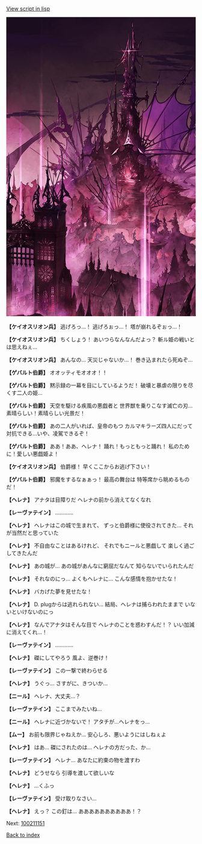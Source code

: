 [View script in lisp](../scripts/100211143.txt)

![300_devil_daytime01.png](../images/backgrounds/300_devil_daytime01.png)

**【ケイオスリオン兵】**
逃げろっ…！
逃げろぉっ…！
塔が崩れるぞぉっ…！

**【ケイオスリオン兵】**
ちくしょう！
あいつらなんなんだよっ？
斬ル姫の戦いとは思えねぇ…

**【ケイオスリオン兵】**
あんなの…
天災じゃないか…！
巻き込まれたら死ぬぞ…

**【ゲバルト伯爵】**
オオッティモオオオ！！

**【ゲバルト伯爵】**
黙示録の一幕を目にしているようだ！
破壊と暴虐の限りを尽くす二人の姫…

**【ゲバルト伯爵】**
天空を駆ける疾風の悪戯者と
世界獣を乗りこなす滅亡の刃…
素晴らしい！素晴らしい光景だ！

**【ゲバルト伯爵】**
あの二人がいれば、皇帝のもつ
カルマキラーズ四人にだって
対抗できる…いや、凌駕できるぞ！

**【ゲバルト伯爵】**
ああ！ああ、ヘレナ！
踊れ！もっともっと踊れ！
私のために！愛しい悪戯姫よ！

**【ケイオスリオン兵】**
伯爵様！
早くここからお逃げ下さい！

**【ゲバルト伯爵】**
邪魔をするなぁぁっ！
最高の舞台は
特等席から眺めるものだ！

**【ヘレナ】**
アナタは目障りだ
ヘレナの前から消えてなくなれ

**【レーヴァテイン】**
…………

**【ヘレナ】**
ヘレナはこの城で生まれて、
ずっと伯爵様に使役されてきた…
それが当然だと思っていた

**【ヘレナ】**
不自由なことはあるけれど、
それでもニールと悪戯して
楽しく過ごしてきたんだ

**【ヘレナ】**
あの城が…
あの城があんなに窮屈だなんて
知らないでいられたんだ

**【ヘレナ】**
それなのにっ…
よくもヘレナに…
こんな感情を抱かせたな！

**【ヘレナ】**
バカげた夢を見せたな！

**【ヘレナ】**
D. plugからは逃れられない…
結局、ヘレナは捕らわれたままで
いないといけないのにっ

**【ヘレナ】**
なんでアナタはそんな目で
ヘレナのことを惑わすんだ！？
いい加減に消えてくれ…！

**【レーヴァテイン】**
…………

**【ヘレナ】**
磔にしてやろう
風よ、逆巻け！

**【レーヴァテイン】**
この一撃で終わらせる

**【ヘレナ】**
うぐっ…
さすがに、きついか…

**【ニール】**
ヘレナ、大丈夫…？

**【レーヴァテイン】**
ここまでみたいね…

**【ニール】**
ヘレナに近づかないで！
アタチが…ヘレナをっ…

**【ムー】**
お前も限界じゃねえか…
安心しろ、悪いようにはしねぇよ

**【ヘレナ】**
はあ…
磔にされたのは…
ヘレナの方だった、か…

**【レーヴァテイン】**
ヘレナ…
あなたに約束の物を渡すわ

**【ヘレナ】**
どうせなら
引導を渡して欲しいな

**【ヘレナ】**
…くふっ

**【レーヴァテイン】**
受け取りなさい…

**【ヘレナ】**
えっ？
この釘は…
ああああああああああ！？


Next: [100211151](100211151.md)

[Back to index](index.md)
